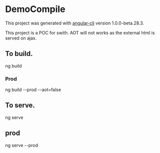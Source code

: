 # DemoCompile

This project was generated with [angular-cli](https://github.com/angular/angular-cli) version 1.0.0-beta.28.3.

This project is a POC for swith. AOT will not works as the external html is served on ajax.

## To build.
ng build

### Prod
ng build --prod --aot=false

## To serve.
ng serve

## prod
ng serve --prod
